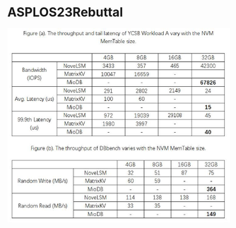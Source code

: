 # ASPLOS23Rebuttal
![Figure1](https://github.com/Gemini525-maker/ASPLOS23Rebuttal/blob/master/images/DBbench-YCSB.png?raw=true)
